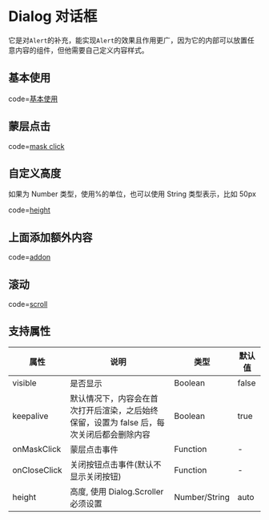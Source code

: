 # Dialog 对话框

它是对`Alert`的补充，能实现`Alert`的效果且作用更广，因为它的内部可以放置任意内容的组件，但他需要自己定义内容样式。

## 基本使用

code=[基本使用](dialog)

## 蒙层点击

code=[mask click](dialog_mask_click)

## 自定义高度

如果为 Number 类型，使用%的单位，也可以使用 String 类型表示，比如 50px

code=[height](dialog_height)

## 上面添加额外内容

code=[addon](dialog_addon)

## 滚动

code=[scroll](dialog_scroll)

## 支持属性

| 属性         | 说明                                                                                      | 类型          | 默认值 |
| ------------ | ----------------------------------------------------------------------------------------- | ------------- | ------ |
| visible      | 是否显示                                                                                  | Boolean       | false  |
| keepalive    | 默认情况下，内容会在首次打开后渲染，之后始终保留，设置为 false 后，每次关闭后都会删除内容 | Boolean       | true   |
| onMaskClick  | 蒙层点击事件                                                                              | Function      | -      |
| onCloseClick | 关闭按钮点击事件(默认不显示关闭按钮)                                                      | Function      | -      |
| height       | 高度, 使用 Dialog.Scroller 必须设置                                                       | Number/String | auto   |
